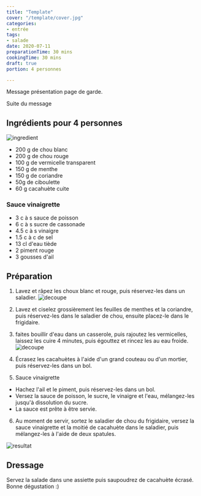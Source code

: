 ```yaml
---
title: "Template"
cover: "/template/cover.jpg"
categories:
- entrée
tags:
- salade
date: 2020-07-11
preparationTime: 30 mins
cookingTime: 30 mins
draft: true
portion: 4 personnes

---
```


Message présentation page de garde. 
<!--more--> 
Suite du message

## Ingrédients pour 4 personnes


![ingredient](01.jpg)

- 200 g de chou blanc
- 200 g de chou rouge
- 100 g de vermicelle transparent
- 150 g de menthe
- 150 g de coriandre
- 50g de ciboulette 
- 60 g cacahuète cuite

### Sauce vinaigrette

- 3 c à s sauce de poisson
- 6 c à s sucre de cassonade
- 4.5 c à s vinaigre
- 1.5 c à c de sel
- 13 cl d'eau tiède
- 2 piment rouge
- 3 gousses d'ail


## Préparation ##

1. Lavez et râpez les choux blanc et rouge, puis réservez-les dans un saladier.
![decoupe](02.jpg)

2. Lavez et ciselez grossièrement les feuilles de menthes et la coriandre, puis réservez-les dans le saladier de chou, ensuite placez-le dans le frigidaire.

3. faites bouillir d'eau dans un casserole, puis rajoutez les vermicelles, laissez les cuire 4 minutes, puis égouttez et rincez les au eau froide.   
![decoupe](03.jpg)
4. Écrasez les cacahuètes à l'aide d'un grand couteau ou d'un mortier, puis réservez-les dans un bol.

5. Sauce vinaigrette 
- Hachez l'ail et le piment, puis réservez-les dans un bol. 
- Versez la sauce de poisson, le sucre, le vinaigre et l'eau, mélangez-les jusqu'à dissolution du sucre. 
- La sauce est prête à être servie.

6. Au moment de servir, sortez le saladier de chou du frigidaire, versez la sauce vinaigrette et la moitié de cacahuète dans le saladier, puis mélangez-les à l'aide de deux spatules.

![resultat](04.jpg)

## Dressage ##

Servez la salade dans une assiette puis saupoudrez de cacahuète écrasé.
Bonne dégustation :)
